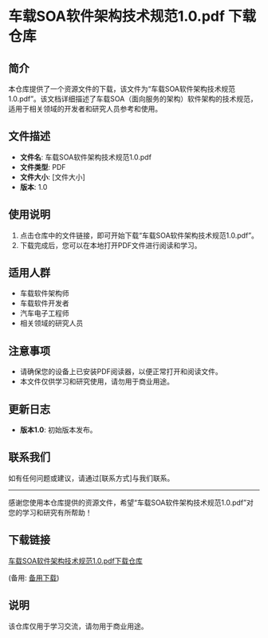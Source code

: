 # 车载SOA软件架构技术规范1.0.pdf 下载仓库

## 简介

本仓库提供了一个资源文件的下载，该文件为“车载SOA软件架构技术规范1.0.pdf”。该文档详细描述了车载SOA（面向服务的架构）软件架构的技术规范，适用于相关领域的开发者和研究人员参考和使用。

## 文件描述

- **文件名**: 车载SOA软件架构技术规范1.0.pdf
- **文件类型**: PDF
- **文件大小**: [文件大小]
- **版本**: 1.0

## 使用说明

1. 点击仓库中的文件链接，即可开始下载“车载SOA软件架构技术规范1.0.pdf”。
2. 下载完成后，您可以在本地打开PDF文件进行阅读和学习。

## 适用人群

- 车载软件架构师
- 车载软件开发者
- 汽车电子工程师
- 相关领域的研究人员

## 注意事项

- 请确保您的设备上已安装PDF阅读器，以便正常打开和阅读文件。
- 本文件仅供学习和研究使用，请勿用于商业用途。

## 更新日志

- **版本1.0**: 初始版本发布。

## 联系我们

如有任何问题或建议，请通过[联系方式]与我们联系。

---

感谢您使用本仓库提供的资源文件，希望“车载SOA软件架构技术规范1.0.pdf”对您的学习和研究有所帮助！

## 下载链接
[车载SOA软件架构技术规范1.0.pdf下载仓库](https://pan.quark.cn/s/6a56dddf2173) 

(备用: [备用下载](https://pan.baidu.com/s/1n9IJgIU3TNCge_hDEl0piQ?pwd=1234))

## 说明

该仓库仅用于学习交流，请勿用于商业用途。
